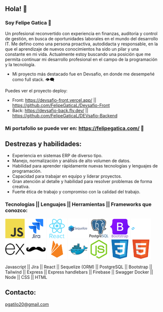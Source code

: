 ## Hola! :wave:

### Soy Felipe Gatica :vulcan_salute:

Un profesional reconvertido con experiencia en finanzas, auditoria y control de gestión, en busca de oportunidades laborales en el mundo del desarrollo IT. Me defino como una persona proactiva, autodidacta y responsable, en la que el aprendizaje de nuevos conocimientos ha sido un pilar y una constante en mi vida. Actualmente estoy buscando una posición que me permita continuar mi desarrollo profesional en el campo de la programación y la tecnología. 

- Mi proyecto más destacado fue en Devsafio, en donde me desempeñé como full stack. :eye_speech_bubble:

Puedes ver el proyecto deploy:

- Front: https://devsafio-front.vercel.app/ || https://github.com/FelipeGaticaL/Devsafio-Front
- Back: https://devsafio-back.fly.dev/      || https://github.com/FelipeGaticaL/DEVsafio-Backend

### Mi portafolio se puede ver en: https://felipegatica.com/ :robot:

## Destrezas y habilidades:

- Experiencia en sistemas ERP de diverso tipo.
- Manejo, normalización y análisis de alto volumen de datos.
- Habilidad para aprender rápidamente nuevas tecnologías y lenguajes de programación.
- Capacidad para trabajar en equipo y liderar proyectos.
- Gran atención al detalle y habilidad para resolver problemas de forma creativa.
- Fuerte ética de trabajo y compromiso con la calidad del trabajo.



### Tecnologías || Lenguajes || Herramientas || Frameworks que conozco:

<p align="left"> <img src="https://github.com/devicons/devicon/blob/master/icons/javascript/javascript-original.svg" alt="javascript" width="65" height="65"/>
<img src="https://github.com/devicons/devicon/blob/master/icons/jira/jira-original-wordmark.svg" alt="javascript" width="65" height="65"/>
<img src="https://github.com/devicons/devicon/blob/master/icons/react/react-original-wordmark.svg" alt="javascript" width="65" height="65"/>
<img src="https://github.com/devicons/devicon/blob/master/icons/sequelize/sequelize-original-wordmark.svg" alt="javascript" width="65" height="65"/>
<img src="https://github.com/devicons/devicon/blob/master/icons/postgresql/postgresql-original-wordmark.svg" alt="javascript" width="65" height="65"/>
<img src="https://github.com/devicons/devicon/blob/master/icons/bootstrap/bootstrap-original-wordmark.svg" alt="javascript" width="65" height="65"/>
<img src="https://github.com/devicons/devicon/blob/master/icons/tailwindcss/tailwindcss-original-wordmark.svg" alt="javascript" width="65" height="65"/>
<img src="https://github.com/devicons/devicon/blob/master/icons/express/express-original.svg" alt="javascript" width="65" height="65"/>
<img src="https://github.com/devicons/devicon/blob/master/icons/handlebars/handlebars-original.svg" alt="javascript" width="65" height="65"/>
<img src="https://github.com/devicons/devicon/blob/master/icons/firebase/firebase-plain.svg" alt="javascript" width="65" height="65"/>
<img src="https://github.com/devicons/devicon/blob/master/icons/docker/docker-original.svg" alt="javascript" width="65" height="65"/>
<img src="https://github.com/devicons/devicon/blob/master/icons/nodejs/nodejs-original.svg" alt="javascript" width="65" height="65"/>
<img src="https://github.com/devicons/devicon/blob/master/icons/css3/css3-original.svg" alt="javascript" width="65" height="65"/>
<img src="https://github.com/devicons/devicon/blob/master/icons/html5/html5-original.svg" alt="javascript" width="65" height="65"/>

Javascript || Jira || React || Sequelize (ORM) || PostgreSQL || Bootstrap || Tailwind || Express || Express handlebars || Firebase || Swagger
Docker || Node || CSS || HTML

</p>

## Contacto:

pgatilo20@gmail.com